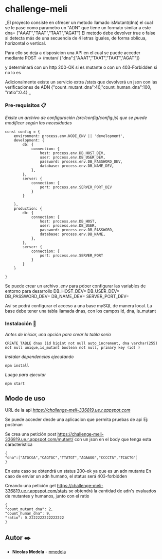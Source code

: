 # challenge-meli
_El proyecto consiste en ofrecer un metodo llamado isMutant(dna) el cual se le pase como parametro un "ADN" que tiene un formato similar a este
dna= ["AAAT","TAAT","TAAT","AGAT"]
El metodo debe devolver true o false si detecta más de una secuencia de 4 letras iguales, de forma oblicua, horizontal o vertical.

Para ello se deja a disposicion una API en el cual se puede acceder mediante 
POST -> /mutan/
{"dna":["AAAT","TAAT","TAAT","AGAT"]}

y determinará con un http 200-OK si es mutante o con un 403-Forbidden si no lo es

Adicionalmente existe un servicio extra /stats que devolverá un json con las verificaciones de ADN
{"count_mutant_dna":40,"count_human_dna":100, "ratio":0.4}
_

### Pre-requisitos 📋

_Existe un archivo de configuración (src/config/config.js) que se puede modificar según las necesidades_

```
const config = {
    environment: process.env.NODE_ENV || 'development',
    development: {
        db: {
            connection: {
                host: process.env.DB_HOST_DEV,
                user: process.env.DB_USER_DEV,
                password: process.env.DB_PASSWORD_DEV,
                database: process.env.DB_NAME_DEV,
            },
        },
        server: {
            connection: {
                port: process.env.SERVER_PORT_DEV
            }
        }

    },
    production: {
        db: {
            connection: {
                host: process.env.DB_HOST,
                user: process.env.DB_USER,
                password: process.env.DB_PASSWORD,
                database: process.env.DB_NAME,
            },
        },
        server: {
            connection: {
                port: process.env.SERVER_PORT
            }
        }
    }

}
```
Se puede crear un archivo .env para pdoer configurar las variables de entorno para desarrollo
DB_HOST_DEV=
DB_USER_DEV=
DB_PASSWORD_DEV=
DB_NAME_DEV=
SERVER_PORT_DEV=

Así se podrá configurar el acceso a una base mySQL de manera local.
La base debe tener una tabla llamada dnas, con los campos id, dna, is_mutant

### Instalación 🔧

_Antes de iniciar, una opción para crear la tabla sería_


```
CREATE TABLE dnas (id bigint not null auto_increment, dna varchar(255) not null unique,is_mutant boolean not null, primary key (id) )
```

_Instalar dependencias ejecutando_

```
npm install
```
_Luego para ejecutar_

```
npm start
```


## Modo de uso

URL de la api
_https://challenge-meli-336819.ue.r.appspot.com_

Se puede acceder desde una aplicacion que permita pruebas de api Ej: postman

Se crea una petición post https://challenge-meli-336819.ue.r.appspot.com/mutant/ con un json en el body que tenga esta caracteristica
```
{
"dna":["ATGCGA","CAGTGC","TTATGT","AGAAGG","CCCCTA","TCACTG"]
}
```

En este caso se obtendrá un status 200-ok ya que es un adn mutante
En caso de enviar un adn humano, el status será 403-forbidden

Creando una petición get https://challenge-meli-336819.ue.r.appspot.com/stats se obtendrá la cantidad de adn's evaluados de mutantes y humanos, junto con el ratio
```
{
"count_mutant_dna": 2,
"count_human_dna": 9,
"ratio": 0.2222222222222222
}
```

## Autor ✒️

* **Nicolas Medela** - [nmedela](https://github.com/nmedela)

